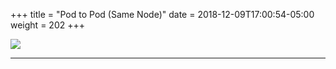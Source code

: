+++
title = "Pod to Pod (Same Node)"
date = 2018-12-09T17:00:54-05:00
weight = 202
+++

![](/docker-k8s-presentation/images/kubernetes//pod-to-pod-same-node.gif)

___
